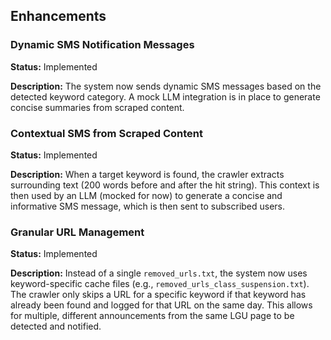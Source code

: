 ## Enhancements

### Dynamic SMS Notification Messages

**Status:** Implemented

**Description:** The system now sends dynamic SMS messages based on the detected keyword category. A mock LLM integration is in place to generate concise summaries from scraped content.

### Contextual SMS from Scraped Content

**Status:** Implemented

**Description:** When a target keyword is found, the crawler extracts surrounding text (200 words before and after the hit string). This context is then used by an LLM (mocked for now) to generate a concise and informative SMS message, which is then sent to subscribed users.

### Granular URL Management

**Status:** Implemented

**Description:** Instead of a single `removed_urls.txt`, the system now uses keyword-specific cache files (e.g., `removed_urls_class_suspension.txt`). The crawler only skips a URL for a specific keyword if that keyword has already been found and logged for that URL on the same day. This allows for multiple, different announcements from the same LGU page to be detected and notified.